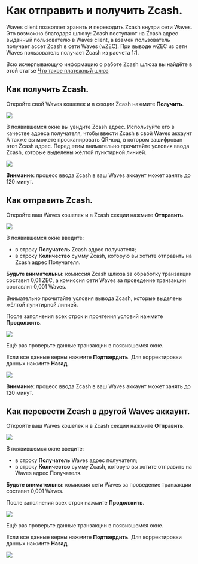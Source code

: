 # **Как отправить и получить Zcash**.

Waves client позволяет хранить и переводить Zcash внутри сети Waves. Это возможно благодаря шлюзу: Zcash поступают на Zcash адрес выданный пользователю в Waves client, а взамен пользователь получает ассет Zcash в сети Waves (wZEC). При выводе wZEC из сети Waves пользователь получает Zcash из расчета 1:1.

Всю исчерпывающую информацию о работе Zcash шлюза вы найдёте в этой статье [Что такое платежный шлюз](/ru/frequently-asked-questions-faq/transfers-and-gateways/payment-gateway.md)

## **Как получить Zcash**.

Откройте свой Waves кошелек и в секции Zcash нажмите **Получить**.

![](/ru/_assets/zcash_transfers_01.png)

В появившемся окне вы увидите Zcash адрес.
Используйте его в качестве адреса получателя, чтобы ввести Zcash в свой Waves аккаунт
А также вы можете просканировать QR-код, в котором зашифрован этот Zcash адрес.
Перед этим внимательно прочитайте условия ввода Zcash, которые выделены жёлтой пунктирной линией.

![](/ru/_assets/zcash_transfers_02.png)

**Внимание**: процесс ввода Zcash в ваш Waves аккаунт может занять до 120 минут.

## **Как отправить Zcash**.

Откройте ваш Waves кошелек и в Zcash секции нажмите **Отправить**.

![](/ru/_assets/zcash_transfers_01.png)

В появившемся окне введите:

- в строку **Получатель** Zcash адрес получателя;
- в строку **Количество** сумму Zcash, которую вы хотите отправить на Zcash адрес Получателя.

**Будьте внимательны**: комиссия Zcash шлюза за обработку транзакции составит 0,01 ZEC, а комиссия сети Waves за проведение транзакции составлит 0,001 Waves.

Внимательно прочитайте условия вывода Zcash, которые выделены жёлтой пунктирной линией.

После заполнения всех строк и прочтения условий нажмите **Продолжить**.

![](/ru/_assets/zcash_transfers_04.png)

Ещё раз проверьте данные транзакции в появившемся окне.

Если все данные верны нажмите **Подтвердить**. Для корректировки данных нажмите **Назад**.

![](/ru/_assets/zcash_transfers_05.png)

**Внимание**: процесс ввода Zcash в ваш Waves аккаунт может занять до 120 минут.

## **Как перевести Zcash в другой Waves аккаунт**.

Откройте ваш Waves кошелек и в Zcash секции нажмите **Отправить**.

![](/ru/_assets/zcash_transfers_01.png)

В появившемся окне введите:

- в строку **Получатель** Waves адрес получателя;
- в строку **Количество** сумму Zcash, которую вы хотите отправить на Waves адрес Получателя.

**Будьте внимательны**: комиссия сети Waves за проведение транзакции составит 0,001 Waves.

После заполнения всех строк нажмите **Продолжить**.

![](/ru/_assets/zcash_transfers_07.png)

Ещё раз проверьте данные транзакции в появившемся окне.

Если все данные верны нажмите **Подтвердить**. Для корректировки данных нажмите **Назад**.

![](/ru/_assets/zcash_transfers_08.png)
